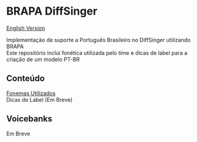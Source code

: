 # BRAPA DiffSinger
[English Version](README_EN.md)


Implementação de suporte a Português Brasileiro no DiffSinger utilizando BRAPA</br>
Este repositório inclui fonética utilizada pelo time e dicas de label para a criação de um modelo PT-BR

## Conteúdo
[Fonemas Utilizados](FONEMAS.md)</br>
Dicas de Label (Em Breve)

## Voicebanks
Em Breve
